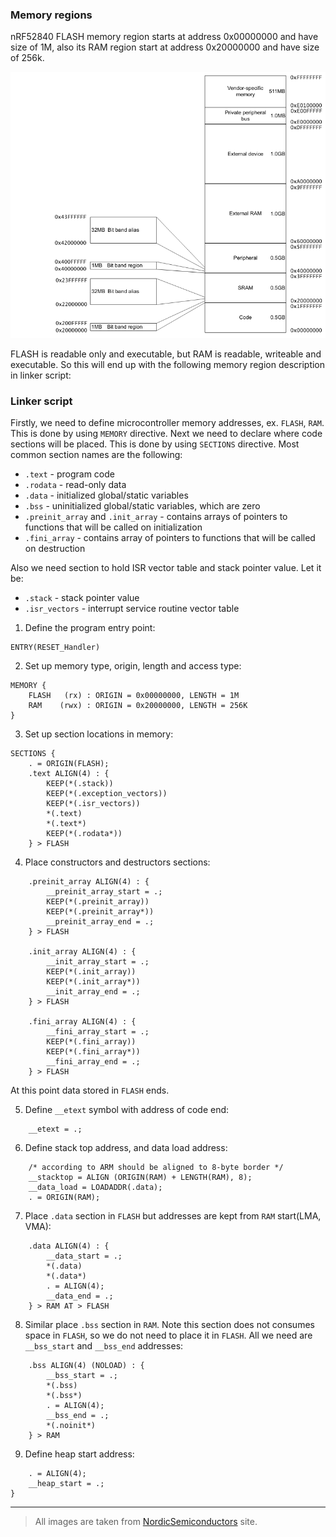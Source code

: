 ### Memory regions
nRF52840 FLASH memory region starts at address 0x00000000 and have size of 1M,
also its RAM region start at address 0x20000000 and have size of 256k.

![memory model](images/cortexM4_memory_model.png)

FLASH is readable only and executable, but RAM is readable, writeable and
executable. So this will end up with the following memory region description in
linker script:

### Linker script
Firstly, we need to define microcontroller memory addresses, ex. `FLASH`, `RAM`.
This is done by using `MEMORY` directive.
Next we need to declare where code sections will be placed. This is done
by using `SECTIONS` directive. Most common section names are the following:
* `.text` - program code
* `.rodata` - read-only data
* `.data` - initialized global/static variables
* `.bss` - uninitialized global/static variables, which are zero
* `.preinit_array` and `.init_array` - contains arrays of pointers to
functions that will be called on initialization
* `.fini_array` - contains array of pointers to functions that will be
called on destruction

Also we need section to hold ISR vector table and stack pointer value.
Let it be:
* `.stack` - stack pointer value
* `.isr_vectors` - interrupt service routine vector table

1. Define the program entry point:
```
ENTRY(RESET_Handler)
```

2. Set up memory type, origin, length and access type:
```
MEMORY {
    FLASH   (rx) : ORIGIN = 0x00000000, LENGTH = 1M
    RAM    (rwx) : ORIGIN = 0x20000000, LENGTH = 256K
}
```

3. Set up section locations in memory:
```
SECTIONS {
    . = ORIGIN(FLASH);
    .text ALIGN(4) : {
        KEEP(*(.stack))
        KEEP(*(.exception_vectors))
        KEEP(*(.isr_vectors))
        *(.text)
        *(.text*)
        KEEP(*(.rodata*))
    } > FLASH
```

4. Place constructors and destructors sections:
```
    .preinit_array ALIGN(4) : {
        __preinit_array_start = .;
        KEEP(*(.preinit_array))
        KEEP(*(.preinit_array*))
        __preinit_array_end = .;
    } > FLASH

    .init_array ALIGN(4) : {
        __init_array_start = .;
        KEEP(*(.init_array))
        KEEP(*(.init_array*))
        __init_array_end = .;
    } > FLASH

    .fini_array ALIGN(4) : {
        __fini_array_start = .;
        KEEP(*(.fini_array))
        KEEP(*(.fini_array*))
        __fini_array_end = .;
    } > FLASH
```
At this point data stored in `FLASH` ends.

5. Define `__etext` symbol with address of code end:
```
    __etext = .;
```

6. Define stack top address, and data load address:
```
    /* according to ARM should be aligned to 8-byte border */
    __stacktop = ALIGN (ORIGIN(RAM) + LENGTH(RAM), 8);
    __data_load = LOADADDR(.data);
    . = ORIGIN(RAM);
```

7. Place `.data` section in `FLASH` but addresses are kept from `RAM` start(LMA,
VMA):
```
    .data ALIGN(4) : {
        __data_start = .;
        *(.data)
        *(.data*)
        . = ALIGN(4);
        __data_end = .;
    } > RAM AT > FLASH
```

8. Similar place `.bss` section in `RAM`. Note this section does not consumes
space in `FLASH`, so we do not need to place it in `FLASH`. All we need are
`__bss_start` and `__bss_end` addresses:
```
    .bss ALIGN(4) (NOLOAD) : {
        __bss_start = .;
        *(.bss)
        *(.bss*)
        . = ALIGN(4);
        __bss_end = .;
        *(.noinit*)
    } > RAM
```

9. Define heap start address:
```
    . = ALIGN(4);
    __heap_start = .;
}
```

---

> All images are taken from [NordicSemiconductors](https://infocenter.nordicsemi.com) site.
